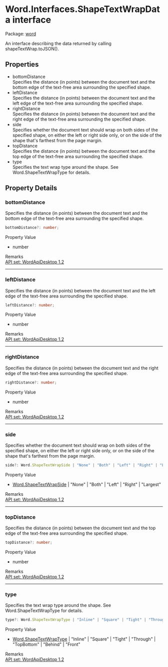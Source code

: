 # Word.Interfaces.ShapeTextWrapData interface

Package: [word](/en-us/javascript/api/word)

An interface describing the data returned by calling shapeTextWrap.toJSON().

## Properties

- bottomDistance  
  Specifies the distance (in points) between the document text and the bottom edge of the text-free area surrounding the specified shape.
- leftDistance  
  Specifies the distance (in points) between the document text and the left edge of the text-free area surrounding the specified shape.
- rightDistance  
  Specifies the distance (in points) between the document text and the right edge of the text-free area surrounding the specified shape.
- side  
  Specifies whether the document text should wrap on both sides of the specified shape, on either the left or right side only, or on the side of the shape that's farthest from the page margin.
- topDistance  
  Specifies the distance (in points) between the document text and the top edge of the text-free area surrounding the specified shape.
- type  
  Specifies the text wrap type around the shape. See Word.ShapeTextWrapType for details.

## Property Details

### bottomDistance

Specifies the distance (in points) between the document text and the bottom edge of the text-free area surrounding the specified shape.

```typescript
bottomDistance?: number;
```

Property Value
- number

Remarks  
[API set: WordApiDesktop 1.2](/en-us/javascript/api/requirement-sets/word/word-api-requirement-sets)

---

### leftDistance

Specifies the distance (in points) between the document text and the left edge of the text-free area surrounding the specified shape.

```typescript
leftDistance?: number;
```

Property Value
- number

Remarks  
[API set: WordApiDesktop 1.2](/en-us/javascript/api/requirement-sets/word/word-api-requirement-sets)

---

### rightDistance

Specifies the distance (in points) between the document text and the right edge of the text-free area surrounding the specified shape.

```typescript
rightDistance?: number;
```

Property Value
- number

Remarks  
[API set: WordApiDesktop 1.2](/en-us/javascript/api/requirement-sets/word/word-api-requirement-sets)

---

### side

Specifies whether the document text should wrap on both sides of the specified shape, on either the left or right side only, or on the side of the shape that's farthest from the page margin.

```typescript
side?: Word.ShapeTextWrapSide | "None" | "Both" | "Left" | "Right" | "Largest";
```

Property Value
- [Word.ShapeTextWrapSide](/en-us/javascript/api/word/word.shapetextwrapside) | "None" | "Both" | "Left" | "Right" | "Largest"

Remarks  
[API set: WordApiDesktop 1.2](/en-us/javascript/api/requirement-sets/word/word-api-requirement-sets)

---

### topDistance

Specifies the distance (in points) between the document text and the top edge of the text-free area surrounding the specified shape.

```typescript
topDistance?: number;
```

Property Value
- number

Remarks  
[API set: WordApiDesktop 1.2](/en-us/javascript/api/requirement-sets/word/word-api-requirement-sets)

---

### type

Specifies the text wrap type around the shape. See Word.ShapeTextWrapType for details.

```typescript
type?: Word.ShapeTextWrapType | "Inline" | "Square" | "Tight" | "Through" | "TopBottom" | "Behind" | "Front";
```

Property Value
- [Word.ShapeTextWrapType](/en-us/javascript/api/word/word.shapetextwraptype) | "Inline" | "Square" | "Tight" | "Through" | "TopBottom" | "Behind" | "Front"

Remarks  
[API set: WordApiDesktop 1.2](/en-us/javascript/api/requirement-sets/word/word-api-requirement-sets)
